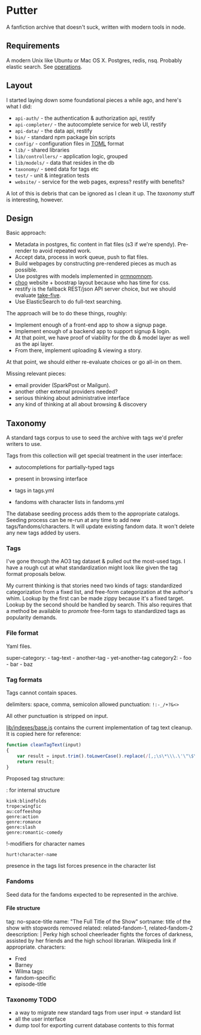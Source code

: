 # Putter

A fanfiction archive that doesn't suck, written with modern tools in node.

## Requirements

A modern Unix like Ubuntu or Mac OS X. Postgres, redis, nsq. Probably elastic search. See [operations](./operations).

## Layout

I started laying down some foundational pieces a while ago, and here's what I did:

* `api-auth/` - the authentication & authorization api, restify
* `api-completer/` - the autocomplete service for web UI, restify
* `api-data/` - the data api, restify
* `bin/` - standard npm package bin scripts
* `config/` - configuration files in [TOML](https://github.com/toml-lang/toml) format
* `lib/` - shared libraries
* `lib/controllers/` - application logic, grouped
* `lib/models/` - data that resides in the db
* `taxonomy/` - seed data for tags etc
* `test/` - unit & integration tests
* `website/` - service for the web pages, express? restify with benefits?

A lot of this is debris that can be ignored as I clean it up. The *taxonomy* stuff is interesting, however.

## Design

Basic approach:

- Metadata in postgres, fic content in flat files (s3 if we're spendy). Pre-render to avoid repeated work.
- Accept data, process in work queue, push to flat files.
- Build webpages by constructing pre-rendered pieces as much as possible.
- Use postgres with models implemented in [ormnomnom](https://github.com/chrisdickinson/ormnomnom).
- [choo](https://github.com/yoshuawuyts/choo) website + boostrap layout because who has time for css.
- restify is the fallback REST/json API server choice, but we should evaluate [take-five](https://github.com/scriptollc/take-five).
- Use ElasticSearch to do full-text searching.

The approach will be to do these things, roughly:

- Implement enough of a front-end app to show a signup page.
- Implement enough of a backend app to support signup & login.
- At that point, we have proof of viability for the db & model layer as well as the api layer.
- From there, implement uploading & viewing a story.

At that point, we should either re-evaluate choices or go all-in on them.

Missing relevant pieces:

- email provider (SparkPost or Mailgun).
- another other external providers needed?
- serious thinking about administrative interface
- any kind of thinking at all about browsing & discovery

## Taxonomy

A standard tags corpus to use to seed the archive with tags we'd prefer writers to use.

Tags from this collection will get special treatment in the user interface:
- autocompletions for partially-typed tags
- present in browsing interface

- tags in tags.yml
- fandoms with character lists in fandoms.yml

The database seeding process adds them to the appropriate catalogs. Seeding process can be re-run at any time to add new tags/fandoms/characters. It will update existing fandom data. It won't delete any new tags added by users.

### Tags

I've gone through the AO3 tag dataset & pulled out the most-used tags. I have a rough cut at what standardization might look like given the tag format proposals below.

My current thinking is that stories need two kinds of tags: standardized categorization from a fixed list, and free-form categorization at the author's whim. Lookup by the first can be made zippy because it's a fixed target. Lookup by the second should be handled by search. This also requires that a method be available to *promote* free-form tags to standardized tags as popularity demands.

### File format

Yaml files.

super-category:
    - tag-text
    - another-tag
    - yet-another-tag
category2:
	- foo
	- bar
	- baz

### Tag formats

Tags cannot contain spaces.

delimiters: space, comma, semicolon
allowed punctuation: `!:-_/+?&<>`

All other punctuation is stripped on input.

[lib/indexes/base.js](kirje/lib/indexes/base.js) contains the current implementation of tag text cleanup. It is copied here for reference:

```javascript
function cleanTagText(input)
{
	var result = input.trim().toLowerCase().replace(/[,;\s\*\\\.\'\"\$\^\(\)=%]+/g, '');
	return result;
}
```

Proposed tag structure:

: for internal structure

	kink:blindfolds
	trope:wingfic
	au:coffeeshop
	genre:action
	genre:romance
	genre:slash
	genre:romantic-comedy

!-modifiers for character names

	hurt!character-name

presence in the tags list forces presence in the character list


### Fandoms

Seed data for the fandoms expected to be represented in the archive.

#### File structure

tag: no-space-title
name: "The Full Title of the Show"
sortname: title of the show with stopwords removed
related: related-fandom-1, related-fandom-2
deescription: |
   Perky high school cheerleader fights the forces of darkness,
   assisted by her friends and the high school librarian. Wikipedia
   link if appropriate.
characters:
   - Fred
   - Barney
   - Wilma
tags:
   - fandom-specific
   - episode-title


### Taxonomy TODO

- a way to migrate new standard tags from user input -> standard list
- all the user interface
- dump tool for exporting current database contents to this format
